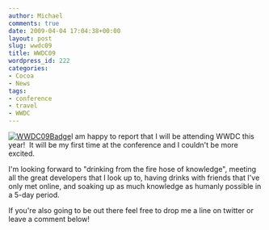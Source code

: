 ```yaml
---
author: Michael
comments: true
date: 2009-04-04 17:04:38+00:00
layout: post
slug: wwdc09
title: WWDC09
wordpress_id: 222
categories:
- Cocoa
- News
tags:
- conference
- travel
- WWDC
---
```


[![WWDC09Badge](http://fruitstandsoftware.com/blog/wp-content/uploads/2009/04/home_tracks_buy20090324.png)](http://fruitstandsoftware.com/blog/2009/04/wwdc09/home_tracks_buy20090324/)I am happy to report that I will be attending WWDC this year!  It will be my first time at the conference and I couldn't be more excited.

I'm looking forward to "drinking from the fire hose of knowledge", meeting all the great developers that I look up to, having drinks with friends that I've only met online, and soaking up as much knowledge as humanly possible in a 5-day period.

If you're also going to be out there feel free to drop me a line on twitter or leave a comment below!
